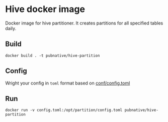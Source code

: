 # Hive docker image

Docker image for hive partitioner.
It creates partitions for all specified tables daily.

## Build

```
docker build . -t pubnative/hive-partition
```

## Config

Wright your config in `toml` format based on [conf/config.toml](conf/config.toml)

## Run

```
docker run -v config.toml:/opt/partition/config.toml pubnative/hive-partition
```
